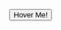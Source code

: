 <!DOCTYPE html>
<html lang="en">
<head>
    <meta charset="UTF-8">
    <meta name="viewport" content="width=device-width, initial-scale=1.0">
    <title>Animated Button</title>
    <link rel="stylesheet" href="styles.css">
</head>
<body>
    <div class="container">
        <button class="animated-button">Hover Me!</button>
    </div>
    <script src="script.js"></script>
</body>
</html> 
